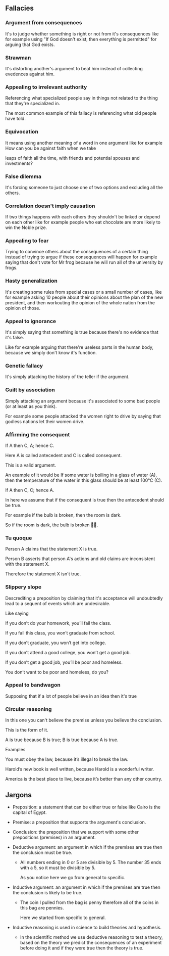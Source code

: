 ## Fallacies
### Argument from consequences
It's to judge whether something is right or not from it's consequences like for example using "If God doesn't exist, then everything is permitted" for arguing that God exists.
### Strawman
It's distorting another's argument to beat him instead of collecting evedences against him.
### Appealing to irrelevant authority
Referencing what specialized people say in things not related to the thing that they're specialized in.
The most common example of this fallacy is referencing what old people have told.
### Equivocation
It means using another meaning of a word in one argument like for example How can you be against faith when we take
leaps of faith all the time, with friends and potential spouses and investments?
### False dilemma
It's forcing someone to just choose one of two options and excluding all the others.
### Correlation doesn't imply causation
If two things happens with each others they shouldn't be linked or depend on each other like for example people who eat chocolate are more likely to win the Noble prize.
### Appealing to fear
Trying to convince others about the consequences of a certain thing instead of trying to argue if these consequences will happen for example saying that don't vote for Mr frog because he will run all of the university by frogs.
### Hasty generalization
It's creating some rules from special cases or a small number of cases, like for example asking 10 people about their opinions about the plan of the new president, and then workouting the opinion of the whole nation from the opinion of those.
### Appeal to ignorance
It's simply saying thst something is true because there's no evidence that it's false.
Like for example arguing that there're useless parts in the human body, because we simply don't know it's function.
### Genetic fallacy
It's simply attacking the history of the teller if the argument.
### Guilt by association
Simply attacking an argument because it's associated to some bad people (or at least as you think).
For example some people attacked the women right to drive by saying that godless nations let their women drive.
### Affirming the consequent
If A then C, A; hence C.
Here A is called antecedent and C is called consequent.
This is a valid argument.
An example of it would be If some water is boiling in a glass of water (A), then the temperature of the water in this glass should be at least 100°C (C).
If A then C, C; hence A.
In here we assume that if the consequent is true then the antecedent should be true.
For example if the bulb is broken, then the room is dark.
So if the room is dark, the bulb is broken 🤯😼.
### Tu quoque
Person A claims that the statement X is true.
Person B asserts that person A's actions and old claims are inconsistent with the statement X.
Therefore the statement X isn't true.
### Slippery slope
Descrediting a preposition by claiming that it's acceptance will undoubtedly lead to a sequent of events which are undesirable.
Like saying
If you don’t do your homework, you’ll fail the class.
If you fail this class, you won’t graduate from school.
If you don’t graduate, you won’t get into college.
If you don’t attend a good college, you won’t get a good job.
If you don’t get a good job, you’ll be poor and homeless.
You don’t want to be poor and homeless, do you?
### Appeal to bandwagon
Supposing that if a lot of people believe in an idea then it's true
### Circular reasoning
In this one you can't believe the premise unless you believe the conclusion.
This is the form of it.
A is true because B is true; B is true because A is true.
Examples
You must obey the law, because it’s illegal to break the law.
Harold’s new book is well written, because Harold is a wonderful writer.
America is the best place to live, because it’s better than any other country.
## Jargons
- Preposition: a statement that can be either true or false like Cairo is the capital of Egypt.
- Premise: a preposition that supports the argument's conclusion.
- Conclusion: the preposition that we support with some other prepositions (premises) in an argument.
- Deductive argument: an argument in which if the premises are true then the conclusion must be true.
  - All numbers ending in 0 or 5 are divisible by 5. The number 35 ends with a 5, so it must be divisible by 5.
    As you notice here we go from general to specific.
- Inductive argument: an argument in which if the premises are true then the conclusion is likely to be true.
  - The coin I pulled from the bag is penny therefore all of the coins in this bag are pennies.
    Here we started from specific to general.
- Inductive reasoning is used in science to build theories and hypothesis.
  - In the scientific method we use deductive reasoning to test a theory, based on the theory we predict the consequences of an experiment before doing it and if they were true then the theory is true.